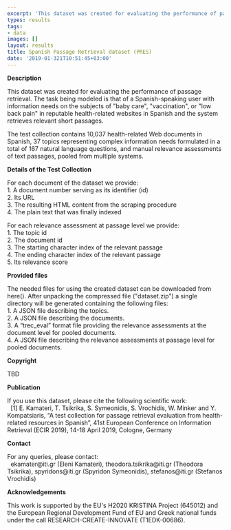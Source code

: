 ```yaml
---
excerpt: 'This dataset was created for evaluating the performance of passage retrieval'
types: results
tags:
- data
images: []
layout: results
title: Spanish Passage Retrieval dataset (PRES)
date: '2019-01-321T10:51:45+03:00'
---
```

<p><b>Description</b></p>
<p>This dataset was created for evaluating the performance of passage retrieval. The task being modeled is that of a Spanish-speaking user with information needs on the subjects of "baby care", "vaccination", or "low back pain" in reputable health-related websites in Spanish and the system retrieves relevant short passages.</p>
</p>The test collection contains 10,037 health-related Web documents in Spanish, 37 topics representing complex information needs formulated in a total of 167 natural language questions, and manual relevance assessments of text passages, pooled from multiple systems.</p>
<p><b>Details of the Test Collection</b></p>
<p>
For each document of the dataset we provide:<br/>
1.	A document number serving as its identifier (id)<br/>
2.	Its URL<br/>
3.	The resulting HTML content from the scraping procedure<br/>
4.	The plain text that was finally indexed<br/>
</p>
<p>
For each relevance assessment at passage level we provide: <br/>
1.	The topic id<br/>
2.	The document id<br/>
3.	The starting character index of the relevant passage<br/>
4.	The ending character index of the relevant passage<br/>
5.	Its relevance score<br/>
</p>
<p><b>Provided files</b></p>
<p>
The needed files for using the created dataset can be downloaded from here(). After unpacking the compressed file ("dataset.zip") a single directory will be generated containing the following files:
<br/>
1.	A JSON file describing the topics.<br/>
2.	A JSON file describing the documents. <br/>
3.	A “trec_eval” format file providing the relevance assessments at the document level for pooled documents.<br/>
4.	A JSON file describing the relevance assessments at passage level for pooled documents. <br/>
</p>
<p><b>Copyright</b></p>
<p>TBD</p>
<p><b>Publication</b></p>
<p>If you use this dataset, please cite the following scientific work:<br/>
  &nbsp;
[1] E. Kamateri, T. Tsikrika, S. Symeonidis, S. Vrochidis, W. Minker and Y. Kompatsiaris, “A test collection for passage retrieval evaluation from health-related resources in Spanish”, 41st European Conference on Information Retrieval (ECIR 2019), 14-18 April 2019, Cologne, Germany
</p>
<p><b>Contact</b></p>
<p>For any queries, please contact:<br/>
&nbsp;
ekamater@iti.gr (Eleni Kamateri), theodora.tsikrika@iti.gr (Theodora Tsikrika), spyridons@iti.gr (Spyridon Symeonidis), stefanos@iti.gr (Stefanos Vrochidis)
</p>
<p><b>Acknowledgements</b></p>
<p>This work is supported by the EU's H2020 KRISTINA Project (645012) and the European Regional Development Fund of EU and Greek national funds under the call RESEARCH-CREATE-INNOVATE (T1EDK-00686).</p>

